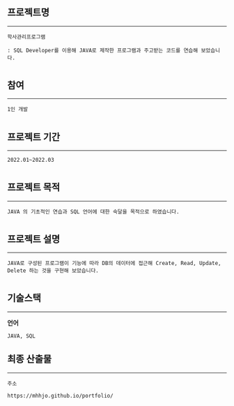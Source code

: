 
## 프로젝트명 
***
    학사관리프로그램

    : SQL Developer를 이용해 JAVA로 제작한 프로그램과 주고받는 코드를 연습해 보았습니다.
    
#
## 참여
***
    1인 개발
#
## 프로젝트 기간
***
    2022.01~2022.03
#
## 프로젝트 목적
***
    JAVA 의 기초적인 연습과 SQL 언어에 대한 숙달을 목적으로 하였습니다.
#
## 프로젝트 설명
***
    JAVA로 구성된 프로그램이 기능에 따라 DB의 데이터에 접근해 Create, Read, Update, Delete 하는 것을 구현해 보았습니다.
#
## 기술스택
***
**언어**

    JAVA, SQL

## 최종 산출물
***
    주소
    
    https://mhhjo.github.io/portfolio/



